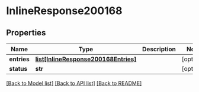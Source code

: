 # InlineResponse200168

## Properties
Name | Type | Description | Notes
------------ | ------------- | ------------- | -------------
**entries** | [**list[InlineResponse200168Entries]**](InlineResponse200168Entries.md) |  | [optional] 
**status** | **str** |  | [optional] 

[[Back to Model list]](../README.md#documentation-for-models) [[Back to API list]](../README.md#documentation-for-api-endpoints) [[Back to README]](../README.md)

